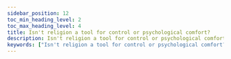 ```yaml
---
sidebar_position: 12
toc_min_heading_level: 2
toc_max_heading_level: 4
title: Isn't religion a tool for control or psychological comfort?
description: Isn't religion a tool for control or psychological comfort?
keywords: ["Isn't religion a tool for control or psychological comfort?"]
---
```

